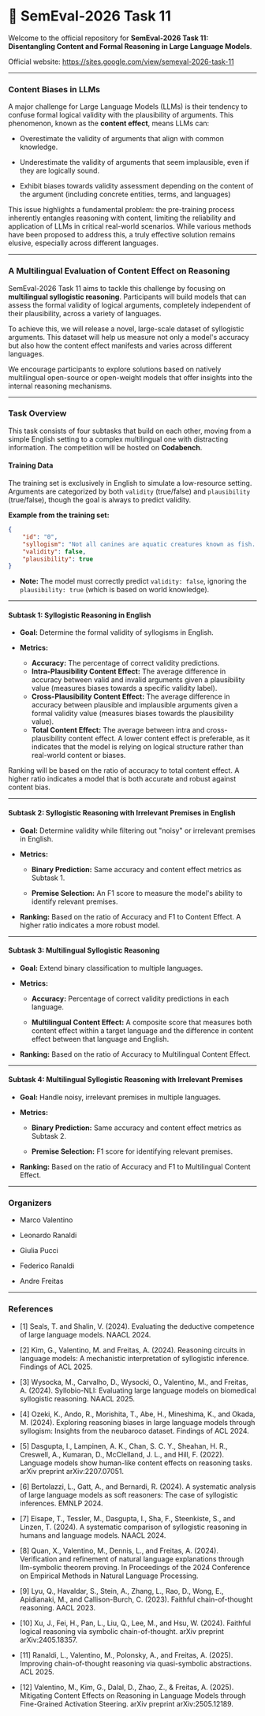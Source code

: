 # 🧠 SemEval-2026 Task 11

Welcome to the official repository for **SemEval-2026 Task 11: Disentangling Content and Formal Reasoning in Large Language Models**.

Official website: <https://sites.google.com/view/semeval-2026-task-11>

---

### Content Biases in LLMs

A major challenge for Large Language Models (LLMs) is their tendency to confuse formal logical validity with the plausibility of arguments. This phenomenon, known as the **content effect**, means LLMs can:

* Overestimate the validity of arguments that align with common knowledge.

* Underestimate the validity of arguments that seem implausible, even if they are logically sound.

* Exhibit biases towards validity assessment depending on the content of the argument (including concrete entities, terms, and languages)

This issue highlights a fundamental problem: the pre-training process inherently entangles reasoning with content, limiting the reliability and application of LLMs in critical real-world scenarios. While various methods have been proposed to address this, a truly effective solution remains elusive, especially across different languages.

---

### A Multilingual Evaluation of Content Effect on Reasoning

SemEval-2026 Task 11 aims to tackle this challenge by focusing on **multilingual syllogistic reasoning**. Participants will build models that can assess the formal validity of logical arguments, completely independent of their plausibility, across a variety of languages.

To achieve this, we will release a novel, large-scale dataset of syllogistic arguments. This dataset will help us measure not only a model's accuracy but also how the content effect manifests and varies across different languages.

We encourage participants to explore solutions based on natively multilingual open-source or open-weight models that offer insights into the internal reasoning mechanisms.

---

### Task Overview

This task consists of four subtasks that build on each other, moving from a simple English setting to a complex multilingual one with distracting information. The competition will be hosted on **Codabench**.

#### Training Data

The training set is exclusively in English to simulate a low-resource setting. Arguments are categorized by both `validity` (true/false) and `plausibility` (true/false), though the goal is always to predict validity.

**Example from the training set:**

```json
{
    "id": "0",
    "syllogism": "Not all canines are aquatic creatures known as fish. It is certain that no fish belong to the class of mammals. Therefore, every canine falls under the category of mammals.",
    "validity": false,
    "plausibility": true
}
```

* **Note:** The model must correctly predict `validity: false`, ignoring the `plausibility: true` (which is based on world knowledge).

---

#### Subtask 1: Syllogistic Reasoning in English

* **Goal:** Determine the formal validity of syllogisms in English.

* **Metrics:**

    * **Accuracy:** The percentage of correct validity predictions.
    * **Intra-Plausibility Content Effect:** The average difference in accuracy between valid and invalid arguments given a plausibility value (measures biases towards a specific validity label). 
    * **Cross-Plausibility Content Effect:** The average difference in accuracy between plausible and implausible arguments given a formal validity value (measures biases towards the plausibility value). 
    * **Total Content Effect:** The average between intra and cross-plausibility content effect. A lower content effect is preferable, as it indicates that the model is relying on logical structure rather than real-world content or biases.
 
Ranking will be based on the ratio of accuracy to total content effect. A higher ratio indicates a model that is both accurate and robust against content bias.

---

#### Subtask 2: Syllogistic Reasoning with Irrelevant Premises in English

* **Goal:** Determine validity while filtering out "noisy" or irrelevant premises in English.

* **Metrics:**

  * **Binary Prediction:** Same accuracy and content effect metrics as Subtask 1.

  * **Premise Selection:** An F1 score to measure the model's ability to identify relevant premises.
    
* **Ranking:** Based on the ratio of Accuracy and F1 to Content Effect. A higher ratio indicates a more robust model.
---

#### Subtask 3: Multilingual Syllogistic Reasoning

* **Goal:** Extend binary classification to multiple languages.

* **Metrics:**

  * **Accuracy:** Percentage of correct validity predictions in each language.

  * **Multilingual Content Effect:** A composite score that measures both content effect within a target language and the difference in content effect between that language and English.

* **Ranking:** Based on the ratio of Accuracy to Multilingual Content Effect.

---

#### Subtask 4: Multilingual Syllogistic Reasoning with Irrelevant Premises

* **Goal:** Handle noisy, irrelevant premises in multiple languages.

* **Metrics:**

  * **Binary Prediction:** Same accuracy and content effect metrics as Subtask 2.

  * **Premise Selection:** F1 score for identifying relevant premises.

* **Ranking:** Based on the ratio of Accuracy and F1 to Multilingual Content Effect.

---

### Organizers

* Marco Valentino

* Leonardo Ranaldi

* Giulia Pucci

* Federico Ranaldi

* Andre Freitas

---

### References

* \[1\] Seals, T. and Shalin, V. (2024). Evaluating the deductive competence of large language models. NAACL 2024.

* \[2\] Kim, G., Valentino, M. and Freitas, A. (2024). Reasoning circuits in language models: A mechanistic interpretation of syllogistic inference. Findings of ACL 2025.

* \[3\] Wysocka, M., Carvalho, D., Wysocki, O., Valentino, M., and Freitas, A. (2024). Syllobio-NLI: Evaluating large language models on biomedical syllogistic reasoning. NAACL 2025.

* \[4\] Ozeki, K., Ando, R., Morishita, T., Abe, H., Mineshima, K., and Okada, M. (2024). Exploring reasoning biases in large language models through syllogism: Insights from the neubaroco dataset. Findings of ACL 2024.

* \[5\] Dasgupta, I., Lampinen, A. K., Chan, S. C. Y., Sheahan, H. R., Creswell, A., Kumaran, D., McClelland, J. L., and Hill, F. (2022). Language models show human-like content effects on reasoning tasks. arXiv preprint arXiv:2207.07051.

* \[6\] Bertolazzi, L., Gatt, A., and Bernardi, R. (2024). A systematic analysis of large language models as soft reasoners: The case of syllogistic inferences. EMNLP 2024.

* \[7\] Eisape, T., Tessler, M., Dasgupta, I., Sha, F., Steenkiste, S., and Linzen, T. (2024). A systematic comparison of syllogistic reasoning in humans and language models. NAACL 2024.

* \[8\] Quan, X., Valentino, M., Dennis, L., and Freitas, A. (2024). Verification and refinement of natural language explanations through llm-symbolic theorem proving. In Proceedings of the 2024 Conference on Empirical Methods in Natural Language Processing.

* \[9\] Lyu, Q., Havaldar, S., Stein, A., Zhang, L., Rao, D., Wong, E., Apidianaki, M., and Callison-Burch, C. (2023). Faithful chain-of-thought reasoning. AACL 2023.

* \[10\] Xu, J., Fei, H., Pan, L., Liu, Q., Lee, M., and Hsu, W. (2024). Faithful logical reasoning via symbolic chain-of-thought. arXiv preprint arXiv:2405.18357.

* \[11\] Ranaldi, L., Valentino, M., Polonsky, A., and Freitas, A. (2025). Improving chain-of-thought reasoning via quasi-symbolic abstractions. ACL 2025.

* \[12\] Valentino, M., Kim, G., Dalal, D., Zhao, Z., & Freitas, A. (2025). Mitigating Content Effects on Reasoning in Language Models through Fine-Grained Activation Steering. arXiv preprint arXiv:2505.12189.
